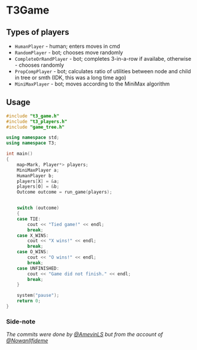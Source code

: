 # T3Game

## Types of players
- `HumanPlayer` - human; enters moves in cmd
- `RandomPlayer` - bot; chooses move randomly
- `CompleteOrRandPlayer` - bot; completes 3-in-a-row if availabe, otherwise - chooses randomly
- `PropCompPlayer` - bot; calculates ratio of utilities between node and child in tree or smth (IDK, this was a long time ago)
- `MiniMaxPlayer` - bot; moves according to the MiniMax algorithm

## Usage
```cpp
#include "t3_game.h"
#include "t3_players.h"
#include "game_tree.h"

using namespace std;
using namespace T3;

int main()
{
	map<Mark, Player*> players;
	MiniMaxPlayer a;
	HumanPlayer b;
	players[X] = &a;
	players[O] = &b;
	Outcome outcome = run_game(players);


	switch (outcome)
	{
	case TIE:
		cout << "Tied game!" << endl;
		break;
	case X_WINS:
		cout << "X wins!" << endl;
		break;
	case O_WINS:
		cout << "O wins!" << endl;
		break;
	case UNFINISHED:
		cout << "Game did not finish." << endl;
		break;
	}

	system("pause");
	return 0;
}
```

### Side-note
_The commits were done by [@AmevinLS](https://github.com/AmevinLS) but from the account of [@NowanIlfideme](https://github.com/NowanIlfideme)_
